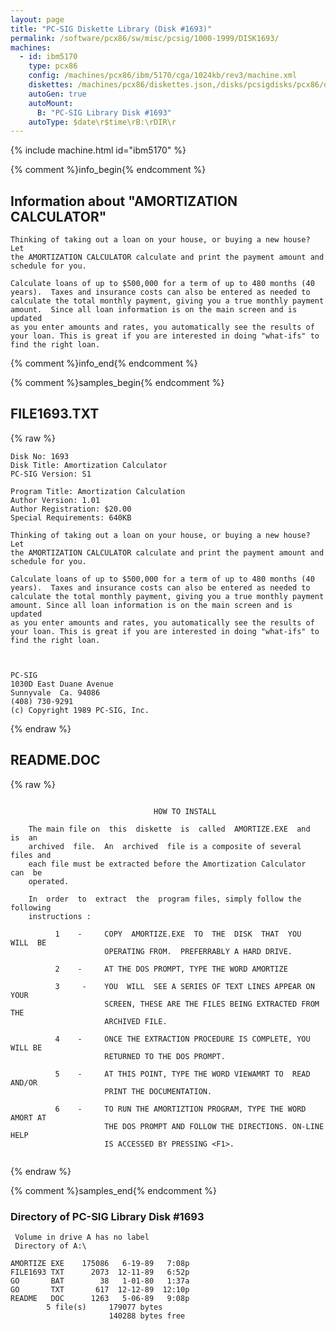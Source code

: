 ```yaml
---
layout: page
title: "PC-SIG Diskette Library (Disk #1693)"
permalink: /software/pcx86/sw/misc/pcsig/1000-1999/DISK1693/
machines:
  - id: ibm5170
    type: pcx86
    config: /machines/pcx86/ibm/5170/cga/1024kb/rev3/machine.xml
    diskettes: /machines/pcx86/diskettes.json,/disks/pcsigdisks/pcx86/diskettes.json
    autoGen: true
    autoMount:
      B: "PC-SIG Library Disk #1693"
    autoType: $date\r$time\rB:\rDIR\r
---
```


{% include machine.html id="ibm5170" %}

{% comment %}info_begin{% endcomment %}

## Information about "AMORTIZATION CALCULATOR"

    Thinking of taking out a loan on your house, or buying a new house?  Let
    the AMORTIZATION CALCULATOR calculate and print the payment amount and
    schedule for you.
    
    Calculate loans of up to $500,000 for a term of up to 480 months (40
    years).  Taxes and insurance costs can also be entered as needed to
    calculate the total monthly payment, giving you a true monthly payment
    amount.  Since all loan information is on the main screen and is
    updated
    as you enter amounts and rates, you automatically see the results of
    your loan. This is great if you are interested in doing "what-ifs" to
    find the right loan.
{% comment %}info_end{% endcomment %}

{% comment %}samples_begin{% endcomment %}

## FILE1693.TXT

{% raw %}
```
Disk No: 1693                                                           
Disk Title: Amortization Calculator                                     
PC-SIG Version: S1                                                      
                                                                        
Program Title: Amortization Calculation                                 
Author Version: 1.01                                                    
Author Registration: $20.00                                             
Special Requirements: 640KB                                             
                                                                        
Thinking of taking out a loan on your house, or buying a new house?  Let
the AMORTIZATION CALCULATOR calculate and print the payment amount and  
schedule for you.                                                       
                                                                        
Calculate loans of up to $500,000 for a term of up to 480 months (40    
years).  Taxes and insurance costs can also be entered as needed to     
calculate the total monthly payment, giving you a true monthly payment  
amount. Since all loan information is on the main screen and is updated 
as you enter amounts and rates, you automatically see the results of    
your loan. This is great if you are interested in doing "what-ifs" to   
find the right loan.                                                    
                                                                        
                                                                        
                                                                        
PC-SIG                                                                  
1030D East Duane Avenue                                                 
Sunnyvale  Ca. 94086                                                    
(408) 730-9291                                                          
(c) Copyright 1989 PC-SIG, Inc.                                         
```
{% endraw %}

## README.DOC

{% raw %}
```

                                HOW TO INSTALL

    The main file on  this  diskette  is  called  AMORTIZE.EXE  and  is  an
    archived  file.  An  archived  file is a composite of several files and
    each file must be extracted before the Amortization Calculator  can  be
    operated.

    In  order  to  extract  the  program files, simply follow the following
    instructions :

          1    -     COPY  AMORTIZE.EXE  TO  THE  DISK  THAT  YOU  WILL  BE
                     OPERATING FROM.  PREFERRABLY A HARD DRIVE.

          2    -     AT THE DOS PROMPT, TYPE THE WORD AMORTIZE

          3     -    YOU  WILL  SEE A SERIES OF TEXT LINES APPEAR ON YOUR
                     SCREEN, THESE ARE THE FILES BEING EXTRACTED FROM THE
                     ARCHIVED FILE.

          4    -     ONCE THE EXTRACTION PROCEDURE IS COMPLETE, YOU WILL BE
                     RETURNED TO THE DOS PROMPT.

          5    -     AT THIS POINT, TYPE THE WORD VIEWAMRT TO  READ  AND/OR
                     PRINT THE DOCUMENTATION.

          6    -     TO RUN THE AMORTIZTION PROGRAM, TYPE THE WORD AMORT AT
                     THE DOS PROMPT AND FOLLOW THE DIRECTIONS. ON-LINE HELP
                     IS ACCESSED BY PRESSING <F1>.


```
{% endraw %}

{% comment %}samples_end{% endcomment %}

### Directory of PC-SIG Library Disk #1693

     Volume in drive A has no label
     Directory of A:\

    AMORTIZE EXE    175086   6-19-89   7:08p
    FILE1693 TXT      2073  12-11-89   6:52p
    GO       BAT        38   1-01-80   1:37a
    GO       TXT       617  12-12-89  12:10p
    README   DOC      1263   5-06-89   9:08p
            5 file(s)     179077 bytes
                          140288 bytes free
